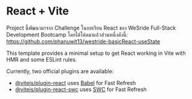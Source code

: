 # React + Vite

Project นี้พัฒนามาจาก Challenge ในบทเรียน React ของ WeSride Full-Stack Development Bootcamp
โดยได้โค้ดมาแล้วส่วนหนึ่งดังนี้: https://github.com/phanuwit13/westride-basicReact-useState

This template provides a minimal setup to get React working in Vite with HMR and some ESLint rules.

Currently, two official plugins are available:

- [@vitejs/plugin-react](https://github.com/vitejs/vite-plugin-react/blob/main/packages/plugin-react/README.md) uses [Babel](https://babeljs.io/) for Fast Refresh
- [@vitejs/plugin-react-swc](https://github.com/vitejs/vite-plugin-react-swc) uses [SWC](https://swc.rs/) for Fast Refresh
